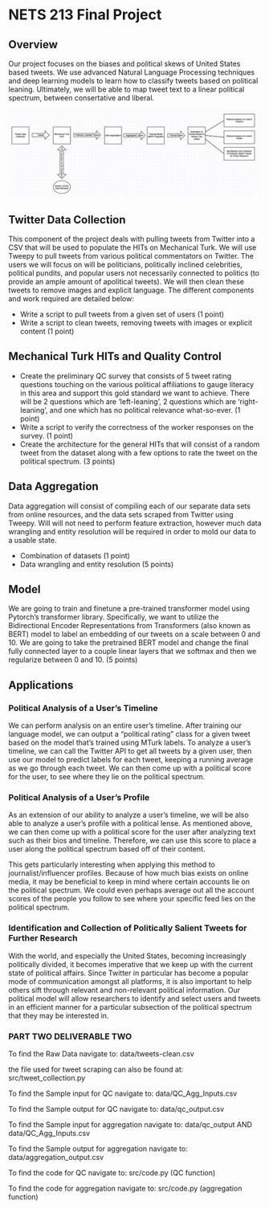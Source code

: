 # NETS 213 Final Project


## Overview

Our project focuses on the biases and political skews of United States based tweets. We use advanced Natural Language Processing techniques and deep learning models to learn how to classify tweets based on political leaning. Ultimately, we will be able to map tweet text to a linear political spectrum, between consertative and liberal.


![alt_text](./flow_diagram.png)



## Twitter Data Collection

This component of the project deals with pulling tweets from Twitter into a CSV that will be used to populate the HITs on Mechanical Turk. We will use Tweepy to pull tweets from various political commentators on Twitter. The users we will focus on will be politicians, politically inclined celebrities, political pundits, and popular users not necessarily connected to politics (to provide an ample amount of apolitical tweets). We will then clean these tweets to remove images and explicit language. The different components and work required are detailed below:



*   Write a script to pull tweets from a given set of users (1 point)
*   Write a script to clean tweets, removing tweets with images or explicit content (1 point)


## Mechanical Turk HITs and Quality Control



*   Create the preliminary QC survey that consists of 5 tweet rating questions touching on the various political affiliations to gauge literacy in this area and support this gold standard we want to achieve. There will be 2 questions which are ‘left-leaning’, 2 questions which are ‘right-leaning’, and one which has no political relevance what-so-ever. (1 point)
*   Write a script to verify the correctness of the worker responses on the survey. (1 point)
*   Create the architecture for the general HITs that will consist of a random tweet from the dataset along with a few options to rate the tweet on the political spectrum. (3 points)


## Data Aggregation

Data aggregation will consist of compiling each of our separate data sets from online resources, and the data sets scraped from Twitter using Tweepy. Will will not need to perform feature extraction, however much data wrangling and entity resolution will be required in order to mold our data to a usable state.



*   Combination of datasets (1 point)
*   Data wrangling and entity resolution (5 points)


## Model

We are going to train and finetune a pre-trained transformer model using Pytorch’s transformer library. Specifically, we want to utilize the Bidirectional Encoder Representations from Transformers (also known as BERT) model to label an embedding of our tweets on a scale between 0 and 10. We are going to take the pretrained BERT model and change the final fully connected layer to a couple linear layers that we softmax and then we regularize between 0 and 10. (5 points)


## Applications


### Political Analysis of a User’s Timeline

We can perform analysis on an entire user’s timeline. After training our language model, we can output a “political rating” class for a given tweet based on the model that’s trained using MTurk labels. To analyze a user’s timeline, we can call the Twitter API to get all tweets by a given user, then use our model to predict labels for each tweet, keeping a running average as we go through each tweet. We can then come up with a political score for the user, to see where they lie on the political spectrum.


### Political Analysis of a User’s Profile

As an extension of our ability to analyze a user’s timeline, we will be also able to analyze a user’s profile with a political lense. As mentioned above, we can then come up with a political score for the user after analyzing text such as their bios and timeline. Therefore, we can use this score to place a user along the political spectrum based off of their content. 

This gets particularly interesting when applying this method to journalist/influencer profiles. Because of how much bias exists on online media, it may be beneficial to keep in mind where certain accounts lie on the political spectrum. We could even perhaps average out all the account scores of the people you follow to see where your specific feed lies on the political spectrum. 


### Identification and Collection of Politically Salient Tweets for Further Research

With the world, and especially the United States, becoming increasingly politically divided, it becomes imperative that we keep up with the current state of political affairs. Since Twitter in particular has become a popular mode of communication amongst all platforms, it is also important to help others sift through relevant and non-relevant political information. Our political model will allow researchers to identify and select users and tweets in an efficient manner for a particular subsection of the political spectrum that they may be interested in.


### PART TWO DELIVERABLE TWO

To find the Raw Data navigate to:
data/tweets-clean.csv

the file used for tweet scraping can also be found at:
src/tweet_collection.py

To find the Sample input for QC navigate to:
data/QC_Agg_Inputs.csv

To find the Sample output for QC navigate to:
data/qc_output.csv

To find the Sample input for aggregation navigate to:
data/qc_output
AND
data/QC_Agg_Inputs.csv

To find the Sample output for aggregation navigate to:
data/aggregation_output.csv

To find the code for QC navigate to:
src/code.py (QC function)

To find the code for aggregation navigate to:
src/code.py (aggregation function)
